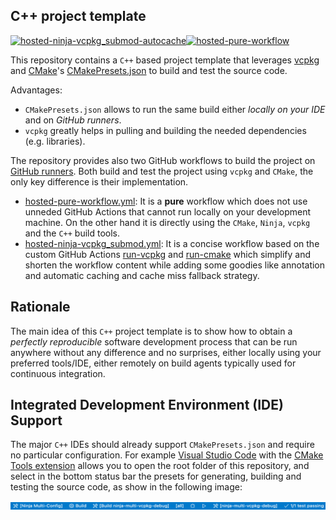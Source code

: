 ## C++ project template

[![hosted-ninja-vcpkg_submod-autocache](https://github.com/lukka/CppCMakeVcpkgTemplate/actions/workflows/hosted-ninja-vcpkg_submod.yml/badge.svg)](https://github.com/lukka/CppCMakeVcpkgTemplate/actions/workflows/hosted-ninja-vcpkg_submod.yml)[![hosted-pure-workflow](https://github.com/lukka/CppCMakeVcpkgTemplate/actions/workflows/hosted-pure-workflow.yml/badge.svg)](https://github.com/lukka/CppCMakeVcpkgTemplate/actions/workflows/hosted-pure-workflow.yml)

This repository contains a `C++` based project template that leverages [vcpkg](https://github.com/microsoft/vcpkg) and [CMake](https://www.cmake.org)'s [CMakePresets.json](https://cmake.org/cmake/help/latest/manual/cmake-presets.7.html) to build and test the source code.

Advantages:
 - `CMakePresets.json` allows to run the same build either _locally on your IDE_ and on _GitHub runners_.
 - `vcpkg` greatly helps in pulling and building the needed dependencies (e.g. libraries).

The repository provides also two GitHub workflows to build the project on [GitHub runners](https://github.com/actions/runner). Both build and test the project using `vcpkg` and `CMake`, the only key difference is their implementation.

 - [hosted-pure-workflow.yml](.github/workflows/hosted-pure-workflow.yml): It is a __pure__ workflow which does not use unneded GitHub Actions that cannot run locally on your development machine. On the other hand it is directly using the `CMake`, `Ninja`, `vcpkg` and the `C++` build tools.
-  [hosted-ninja-vcpkg_submod.yml](.github/workflows/hosted-ninja-vcpkg_submod.yml): It is a concise workflow based on the custom GitHub Actions [run-vcpkg](https://github.com/lukka/run-vcpkg) and [run-cmake](https://github.com/lukka/run-cmake) which simplify and shorten the workflow content while adding some goodies like annotation and automatic caching and cache miss fallback strategy.

## Rationale

The main idea of this `C++` project template is to show how to obtain a _perfectly reproducible_ software development process that can be run anywhere without any difference and no surprises, either locally using your preferred tools/IDE, either remotely on build agents typically used for continuous integration.

## Integrated Development Environment (IDE) Support

The major `C++` IDEs should already support `CMakePresets.json` and require no particular configuration. For example [Visual Studio Code](https://code.visualstudio.com/) with the [CMake Tools extension](https://marketplace.visualstudio.com/items?itemName=ms-vscode.cmake-tools) allows you to open the root folder of this repository, and select in the bottom status bar the presets for generating, building and testing the source code, as show in the following image:

![CMake's preset selection in the status bar of Visual Studio Code](./img/vscode_cmakepresets_selection.png)